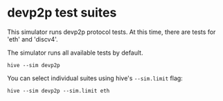 # devp2p test suites

This simulator runs devp2p protocol tests. At this time, there are tests for 'eth' and
'discv4'.

The simulator runs all available tests by default.

    hive --sim devp2p

You can select individual suites using hive's `--sim.limit` flag:

    hive --sim devp2p --sim.limit eth
